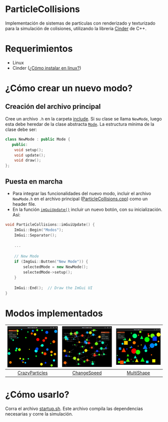 # ParticleCollisions
Implementación de sistemas de partículas con renderizado y texturizado para la simulación de colisiones, utilizando la librería [Cinder](https://libcinder.org/) de C++.

# Requerimientos
* Linux
* Cinder ([¿Cómo instalar en linux?](https://libcinder.org/docs/guides/linux-notes/ubuntu.html))

# ¿Cómo crear un nuevo modo?
## Creación del archivo principal
Cree un archivo `.h` en la carpeta [include](../DrivingCinder/ParticleCollisions/include/). Si su clase se llama `NewMode`, luego esta debe heredar de la clase abstracta [`Mode`](../DrivingCinder/ParticleCollisions/include/Mode.h). La estructura mínima de la clase debe ser:

```cpp
class NewMode : public Mode {
   public:
    void setup();
    void update();
    void draw();
};

```
## Puesta en marcha
- Para integrar las funcionalidades del nuevo modo, incluir el archivo `NewMode.h` en el archivo principal ([ParticleCollisions.cpp](./ParticleCollisions/src/ParticleCollisions.cpp)) como un header file.
- En la función [`imGuiUpdate()`](./ParticleCollisions/src/ParticleCollisions.cpp) incluir un nuevo botón, con su inicialización. Así:


```cpp
void ParticleCollisions::imGuiUpdate() {
    ImGui::Begin("Modos");
    ImGui::Separator();

    ...

    // New Mode
    if (ImgGui::Butten("New Mode")) {
        selectedMode = new NewMode();
        selectedMode->setup();
    }

    ImGui::End();  // Draw the ImGui UI
}
```

# Modos implementados
| ![CrazyParticles](./ParticleCollisions/assets/Crazy.png)  | ![ChangeSpeedAudioBlocks](./ParticleCollisions/assets/Change%20speed.png) | ![MultiShape](./ParticleCollisions/assets/Multi%20shape.png) |
|:---:|:---:|:---:|
| [CrazyParticles](./ParticleCollisions/include/CrazyParticles.h) |  [ChangeSpeed](./ParticleCollisions/include/ChangeSpeed.h) |  [MultiShape](./ParticleCollisions/include/MultiShape.h) | 


# ¿Cómo usarlo?
Corra el archivo [startup.sh](./ParticleCollisions/startup.sh). Este archivo compila las dependencias necesarias y corre la simulación. 
